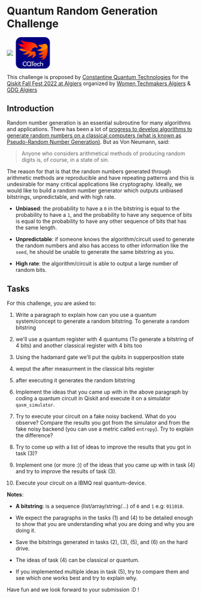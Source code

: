 # Quantum Random Generation Challenge

<p float="middle" style="pointer-events:none;">
  <img align="middle" src="https://qiskit-fall-fest-algiers.wtmalgiers.org/_next/static/media/QiskitHero.94cd5459.png" width="26%"/>
  <picture>
  <img align="middle" width="54%"/>
  </picture>
  <img align="middle" src="logos/bleu_back_white_text_zoomed.png" width="18%"/>
  
</p>

This challenge is proposed by [Constantine Quantum Technologies](https://cqtech.org/) for the [Qiskit Fall Fest 2022 at Algiers](https://qiskit-fall-fest-algiers.wtmalgiers.org/) organized by [Women Techmakers Algiers](https://www.linkedin.com/company/wtm-algiers/) & [GDG Algiers](https://www.gdgalgiers.com/)

## Introduction

Random number generation is an essential subroutine for many algorithms and applications. There has been a lot of [progress to develop algorithms to generate random numbers on a classical computers (what is known as Pseudo-Random Number Generation)](https://towardsdatascience.com/where-does-python-get-its-random-numbers-from-81dece23b712). But as Von Neumann, said:

> Anyone who considers arithmetical methods of producing random digits is, of course, in a state of sin.

The reason for that is that the random numbers generated through arithmetic methods are reproducible and have repeating patterns and this is undesirable for many critical applications like cryptography. Ideally, we would like to build a random number generator which outputs unbiased bitstrings, unpredictable, and with high rate.

- **Unbiased**: the probability to have a `0` in the bitstring is equal to the probability to have a `1`, and the probability to have any sequence of bits is equal to the probability to have any other sequence of bits that has the same length.

- **Unpredictable**: if someone knows the algorithm/circuit used to generate the random numbers and also has access to other information like the `seed`, he should be unable to generate the same bitstring as you.

- **High rate**: the algorithm/circuit is able to output a large number of random bits.

## Tasks

For this challenge, you are asked to:

1. Write a paragraph to explain how can you use a quantum system/concept to generate a random bitstring.
To generate a random bitstring 

1. we'll use a quantum register with 4 quantums (To generate a bitstring of 4 bits)
and another classical register with 4 bits too 
2. Using the hadamard gate we'll put the qubits in supperposition state 
3. weput the after measurment in the classical bits register 
4. after executing it generates the random bitstring

2. Implement the ideas that you came up with in the above paragraph by coding a quantum circuit in Qiskit and execute it on a simulator `qasm_simulator`.


3. Try to execute your circuit on a fake noisy backend. What do you observe? Compare the results you got from the simulator and from the fake noisy backend (you can use a metric called `entropy`). Try to explain the difference?


4. Try to come up with a list of ideas to improve the results that you got in task (3)?

5. Implement one (or more :)) of the ideas that you came up with in task (4) and try to improve the results of task (3).

6. Execute your circuit on a IBMQ real quantum-device.

**Notes**:

- **A bitstring**: is a sequence (list/array/string/...) of `0` and `1` e.g: `011010`.

- We expect the paragraphs in the tasks (1) and (4) to be detailed enough to show that you are understanding what you are doing and why you are doing it.

- Save the bitstrings generated in tasks (2), (3), (5), and (6) on the hard drive.

- The ideas of task (4) can be classical or quantum.

- If you implemented multiple ideas in task (5), try to compare them and see which one works best and try to explain why.

Have fun and we look forward to your submission :D !
